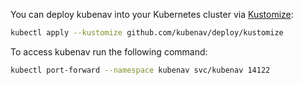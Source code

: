 You can deploy kubenav into your Kubernetes cluster via [Kustomize](https://kustomize.io):

```sh
kubectl apply --kustomize github.com/kubenav/deploy/kustomize
```

To access kubenav run the following command:

```sh
kubectl port-forward --namespace kubenav svc/kubenav 14122
```
